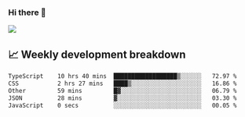 ### Hi there 👋
<img align="center" src="https://github-readme-stats.vercel.app/api?username=Tumao727&show_icons=true&hide_title=true&theme=dracula" />


## 📈 Weekly development breakdown
<!--START_SECTION:waka-->

```txt
TypeScript    10 hrs 40 mins  ██████████████████▒░░░░░░   72.97 %
CSS           2 hrs 27 mins   ████▒░░░░░░░░░░░░░░░░░░░░   16.86 %
Other         59 mins         █▓░░░░░░░░░░░░░░░░░░░░░░░   06.79 %
JSON          28 mins         ▓░░░░░░░░░░░░░░░░░░░░░░░░   03.30 %
JavaScript    0 secs          ░░░░░░░░░░░░░░░░░░░░░░░░░   00.05 %
```

<!--END_SECTION:waka-->